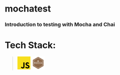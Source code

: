 # mochatest
### Introduction to testing with Mocha and Chai

# Tech Stack:
> <a href="https://javascript.info/" title="JavaScript"><img src="./icons/javascript.svg" alt="JavaScript logo" width="41px" height="41px"></a>
> <a href="https://mochajs.org/" title="Mocha"><img src="./icons/mocha.svg" alt="Mocha logo" width="41px" height="41px"></a>
